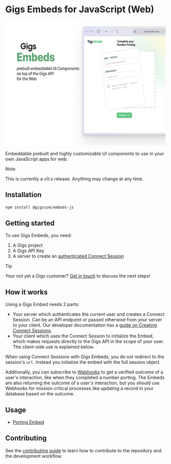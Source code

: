 # Gigs Embeds for JavaScript (Web)

<img width="600" height="390" src=".github/banner.png" alt="Gigs Embeds">

Embeddable prebuilt and highly customizable UI components to use in your own JavaScript apps for web.

> [!NOTE]
> This is currently a v0.x release. Anything may change at any time.

## Installation

```sh
npm install @gigscom/embeds-js
```

## Getting started

To use Gigs Embeds, you need:

1. A Gigs project
2. A Gigs API Key
3. A server to create an [authenticated Connect Session](https://developers.gigs.com/docs/api/cdb1438ed4da9-creating-connect-sessions)

> [!TIP]
> Your not yet a Gigs customer? [Get in touch](https://gigs.com/contact) to discuss the next steps!

## How it works

Using a Gigs Embed needs 2 parts:

- Your server which authenticates the current user and creates a Connect Session. Can be an API endpoint or passed otherwise from your server to your client. Our developer documentation has a [guide on Creating Connect Sessions](https://developers.gigs.com/docs/api/cdb1438ed4da9-creating-connect-sessions).
- Your client which uses the Connect Session to initialize the Embed, which makes requests directly to the Gigs API in the scope of your user. The client-side use is explained below.

When using Connect Sessions with Gigs Embeds, you do not redirect to the session's `url`. Instead you initialize the embed with the full session object.

Additionally, you can subscribe to [Webhooks](https://developers.gigs.com/docs/api/441a2e9e7811d-events-and-webhooks) to get a verified outcome of a user's interaction, like when they completed a number porting. The Embeds are also returning the outcome of a user's interaction, but you should use Webhooks for mission-critical processes like updating a record in your database based on the outcome.

## Usage

- [Porting Embed](docs/porting-embed.md)

## Contributing

See the [contributing guide](CONTRIBUTING.md) to learn how to contribute to the repository and the development workflow.
